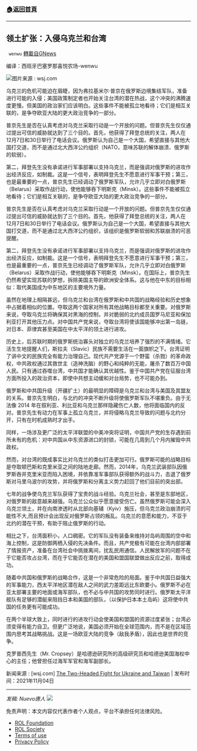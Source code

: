 ###  [:house:返回首頁](https://github.com/ourhimalayas/txt)
---


## 领土扩张：入侵乌克兰和台湾
` wenwu` [轉載自GNews](https://gnews.org/zh-hans/1825807/)

编译：西班牙巴塞罗那喜悦农场-wenwu

![](https://assets.gnews.org/wp-content/uploads/2022/01/image-269.png)图片来源 : wsj.com

乌克兰的危机可能迫在眉睫，因为弗拉基米尔·普京在俄罗斯边境集结军队，准备进行可能的入侵；美国政策制定者也开始关注台湾的潜在热战，这个冲突的沸腾速度更慢。但美国的政治家们应该明白。这些事件不能被孤立地看待；它们是相互关联的，是争夺欧亚大陆的更大政治竞争的一部分。

普京先生是否在认真考虑对乌克兰采取行动是一个开放的问题。但普京先生仅仅通过提出可信的威胁就达到了三个目的。首先，他获得了拜登总统的关注，两人在12月7日和30日举行了电话会议。俄罗斯认为自己是一个大国，希望直接与其他大国打交道，而不是通过北大西洋公约组织（NATO，意味苏联的解体崩溃、俄罗斯的软弱）。

第二，拜登先生没有承诺进行军事部署以支持乌克兰，而是强调对俄罗斯的进攻作出经济反应，如制裁。这是一个信号，表明拜登先生不愿意进行军事干预；第三，也是最重要的一点，普京先生已经调动了俄罗斯军队，允许几乎立即对白俄罗斯（Belarus）采取作战行动，使他能够吞下明斯克（Minsk）。这些事件不能被孤立地看待；它们是相互关联的，是争夺欧亚大陆的更大政治竞争的一部分。

普京先生是否在认真考虑对乌克兰采取行动是一个开放的问题。但普京先生仅仅通过提出可信的威胁就达到了三个目的。首先，他获得了拜登总统的关注，两人在12月7日和30日举行了电话会议。俄罗斯认为自己是一个大国，希望直接与其他大国打交道，而不是通过北大西洋公约组织，该组织是俄罗斯软弱和苏联崩溃的可恶提醒。

第二，拜登先生没有承诺进行军事部署以支持乌克兰，而是强调对俄罗斯的进攻作出经济反应，如制裁。这是一个信号，表明拜登先生不愿意进行军事干预；第三，也是最重要的一点，普京先生已经调动了俄罗斯军队，允许几乎立即对白俄罗斯（Belarus）采取作战行动，使他能够吞下明斯克（Minsk）。在国际上，普京先生仍然希望实现苏联的梦想，拆除美国主导的欧洲安全体系。这与他在中东的目标相似：取代美国成为中东地区的主要境外力量。

虽然在地理上相隔甚远，但乌克兰和台湾在俄罗斯和中共国的战略经验和历史想象中占据着相似的位置。夺取这两个国家对所有其他战略目标都至关重要。对俄罗斯来说，夺取乌克兰将确保其对黑海的控制，并对脆弱的北约成员国罗马尼亚和保加利亚打开其他压力点。对中国共产党来说，夺取台湾将使该国能够冲出第一岛链，对日本、菲律宾甚至美国在中太平洋的领土进行进攻。

历史上，后苏联时期的俄罗斯统治寡头对独立的乌克兰培养了强烈的不满情绪。它活生生地提醒人们，斯拉夫（Slavic）民族不需要生活在一面旗帜之下。台湾证明了讲中文的民族完全有能力治理自己。现代共产党源于一个野蛮（杀戮）的革命政权，中共政权通过其救世主（造神洗脑）的野心和纯粹的无能，屠杀了数百万中国人民。只有通过吞噬台湾，中共国才能确认其优越性。鉴于中国共产党在征服台湾方面所投入的政治资本，即使中共想主动缓和对台局势，也不可能办到。

俄罗斯和中共国升级（开疆扩土）的最明显的障碍是乌克兰和台湾与美国及其盟友的关系。普京先生明白，与北约的冲突不断升级将使俄罗斯军队不堪重负。由于无法像 2014 年在叙利亚、利比亚和乌克兰那样隐藏伤亡人数，他将面临国内的反对。普京先生有动力在军事上孤立乌克兰，并将侵略乌克兰导致的问题与北约分开，只有在时机成熟时才出手。

同样，一场涉及更广泛的太平洋联盟的中美冲突将证明，中国共产党的生存遇到前所未有的危机：对中共国从中东资源进口的封锁，可能在几周到几个月内摧毁中共政权。

然而，对台湾的既成事实比对乌克兰的类似打击更加可行。俄罗斯可能的战略目标是夺取顿巴斯和克里米亚之间的陆地走廊。然而，2014年，乌克兰武装部队因俄罗斯吞并克里米亚而陷入困境，并依靠准军事部队获得额外的战斗力，击退了俄罗斯对马里乌波尔的攻势，并将俄罗斯和分离主义势力赶回了他们目前的突出部。

七年的战争使乌克兰军队获得了宝贵的战斗经验。乌克兰社会，甚至是东部地区，对俄罗斯的敌意越来越强。乌克兰公众似乎愿意接受伤亡。虽然俄罗斯可能会深入乌克兰领土，并在向南渗透时从北部向基辅（Kyiv）施压，但乌克兰政治崩溃的可能性不大,而且预计会出现反对俄罗斯占领的叛乱。乌克兰的意愿和能力，不亚于北约的潜在干预，有助于阻止俄罗斯的行动。

相比之下，台湾面积小，人口稠密。它的军队没有装备来维持对岛屿周围的空中和海上控制，这是防御两栖入侵的先决条件。而且，共产党极有可能在台湾内部部署了情报资产，准备在台湾社会中挑拨离间，扰乱民用通信。人民解放军的问题不在于它能否攻占台湾，而在于它能否在潜在的美国和盟国联盟做出反应之前，取得成功。

随着中共国和俄罗斯的战略合作，这是一个非常危险的局面。鉴于中共国日益强大的军事能力，西太平洋地区潜在敌人之间的武力差距远比东欧要小。俄罗斯不必在亚太部署主要的地面或海军部队，也不必与中共国的攻势同时进行。俄罗斯太平洋舰队有足够的潜艇来阻挡日本和美国的部队，（以保护日本本土岛屿）这将使中共国的任务更有可能成功。

在两个半球大致上，同时进行的进攻行动会使美国和盟国的资源过度紧张；台湾必须变得有能力自卫。但更广泛地说，美国必须开始在全球范围内，而不是在区域范围内思考其战略挑战。这是一场欧亚大陆的竞争（敌我矛盾），因此也是世界的竞争。

克罗普西先生（Mr. Cropsey）是哈德逊研究所的高级研究员和哈德逊美国海权中心的主任；他曾担任过海军军官和海军副部长。

新闻来源 : [wsj.com] [The Two-Headed Fight for Ukraine and Taiwan](https://dailyexpose.uk/2021/12/30/zinc-inhibits-influenza-virus-covid-and-helps-our-body-detox-from-graphene/) | 发布时间：2021年11月04日

* * *

*发稿: Nuevo唐人*
![](https://assets.gnews.org/wp-content/uploads/2022/01/GNEWS_CH..jpeg)
 

免责声明：本文内容仅代表作者个人观点，平台不承担任何法律风险。

- [ROL Foundation](https://rolfoundation.org/)
- [ROL Society](https://rolsociety.org/)
- [Terms of use](https://gnews.org/terms-of-use-3/)
- [Privacy Policy](https://gnews.org/privacy-policy/)
